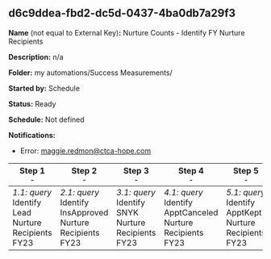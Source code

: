 ## d6c9ddea-fbd2-dc5d-0437-4ba0db7a29f3

**Name** (not equal to External Key)**:** Nurture Counts - Identify FY Nurture Recipients

**Description:** n/a

**Folder:** my automations/Success Measurements/

**Started by:** Schedule

**Status:** Ready

**Schedule:** Not defined

**Notifications:**

* Error: maggie.redmon@ctca-hope.com

| Step 1<br>_<small>-</small>_ | Step 2<br>_<small>-</small>_ | Step 3<br>_<small>-</small>_ | Step 4<br>_<small>-</small>_ | Step 5<br>_<small>-</small>_ |
| --- | --- | --- | --- | --- |
| _1.1: query_<br>Identify Lead Nurture Recipients FY23 | _2.1: query_<br>Identify InsApproved Nurture Recipients FY23 | _3.1: query_<br>Identify SNYK Nurture Recipients FY23 | _4.1: query_<br>Identify ApptCanceled Nurture Recipients FY23 | _5.1: query_<br>Identify ApptKept Nurture Recipients FY23 |
